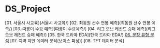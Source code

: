 # DS_Project

[01. 서울시 사교육](서울시 사교육/)
[02. 최동원 선수 연봉 예측](최동원 선수 연봉 예측/)
[03. 따릉이 수요 예측](따릉이 수요예측/)
[04. 리그 오브 레전드 승패 예측](리그 오브 레전드 승패 예측/)
[05. 한국 드라마 EDA](한국 드라마 EDA/)
[06. 문장 유형 분석](sentence_type_split/)
[07. 지역 치안 데이터 분석(보이스 피싱)]
[08. TFT 데이터 분석]

